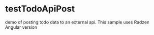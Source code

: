 # testTodoApiPost
demo of posting todo data to an external api. This sample uses Radzen Angular version
